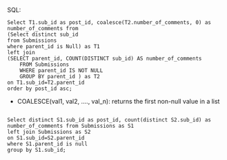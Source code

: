 SQL:

```
Select T1.sub_id as post_id, coalesce(T2.number_of_comments, 0) as number_of_comments from 
(Select distinct sub_id 
from Submissions 
where parent_id is Null) as T1
left join
(SELECT parent_id, COUNT(DISTINCT sub_id) AS number_of_comments
    FROM Submissions
    WHERE parent_id IS NOT NULL
    GROUP BY parent_id ) as T2
on T1.sub_id=T2.parent_id
order by post_id asc;  

```

- COALESCE(val1, val2, ...., val_n): returns the first non-null value in a list




```

Select distinct S1.sub_id as post_id, count(distinct S2.sub_id) as number_of_comments from Submissions as S1
left join Submissions as S2
on S1.sub_id=S2.parent_id
where S1.parent_id is null
group by S1.sub_id;



```
